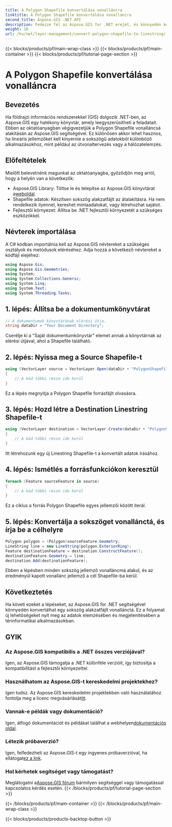 ```yaml
---
title: A Polygon Shapefile konvertálása vonalláncra
linktitle: A Polygon Shapefile konvertálása vonalláncra
second_title: Aspose.GIS .NET API
description: Fedezze fel az Aspose.GIS for .NET erejét, és könnyedén konvertálja a sokszög alakú fájlokat vonalláncokká. Fokozza fel térinformatikai fejlesztését még ma!
weight: 18
url: /hu/net/layer-management/convert-polygon-shapefile-to-linestring/
---
```


{{< blocks/products/pf/main-wrap-class >}}
{{< blocks/products/pf/main-container >}}
{{< blocks/products/pf/tutorial-page-section >}}

# A Polygon Shapefile konvertálása vonalláncra

## Bevezetés
Ha földrajzi információs rendszerekkel (GIS) dolgozik .NET-ben, az Aspose.GIS egy hatékony könyvtár, amely leegyszerűsítheti a feladatait. Ebben az oktatóanyagban végigvezetjük a Polygon Shapefile vonalláncsá alakításán az Aspose.GIS segítségével. Ez különösen akkor lehet hasznos, ha lineáris jellemzőket kell kinyernie a sokszögű adatokból különböző alkalmazásokhoz, mint például az útvonaltervezés vagy a hálózatelemzés.
## Előfeltételek
Mielőtt belevetnénk magunkat az oktatóanyagba, győződjön meg arról, hogy a helyén van a következők:
-  Aspose.GIS Library: Töltse le és telepítse az Aspose.GIS könyvtárat a[weboldal](https://releases.aspose.com/gis/net/).
- Shapefile adatok: Készítsen sokszög alakzatfájlt az átalakításra. Ha nem rendelkezik ilyennel, kereshet mintaadatokat, vagy létrehozhat sajátot.
- Fejlesztői környezet: Állítsa be .NET fejlesztői környezetét a szükséges eszközökkel.
## Névterek importálása
A C# kódban importálnia kell az Aspose.GIS névtereket a szükséges osztályok és metódusok eléréséhez. Adja hozzá a következő névtereket a kódfájl elejéhez:
```csharp
using Aspose.Gis;
using Aspose.Gis.Geometries;
using System;
using System.Collections.Generic;
using System.Linq;
using System.Text;
using System.Threading.Tasks;
```
## 1. lépés: Állítsa be a dokumentumkönyvtárat
```csharp
// A dokumentumok könyvtárának elérési útja.
string dataDir = "Your Document Directory";
```
Cserélje ki a "Saját dokumentumkönyvtár" elemet annak a könyvtárnak az elérési útjával, ahol a Shapefile található.
## 2. lépés: Nyissa meg a Source Shapefile-t
```csharp
using (VectorLayer source = VectorLayer.Open(dataDir + "PolygonShapeFile.shp", Drivers.Shapefile))
{
    // A kód többi része ide kerül
}
```
Ez a lépés megnyitja a Polygon Shapefile forrásfájlt olvasásra.
## 3. lépés: Hozd létre a Destination Linestring Shapefile-t
```csharp
using (VectorLayer destination = VectorLayer.Create(dataDir + "PolygonShapeFileToLineShapeFile_out.shp", Drivers.Shapefile))
{
    // A kód többi része ide kerül
}
```
Itt létrehozunk egy új Linestring Shapefile-t a konvertált adatok írásához.
## 4. lépés: Ismétlés a forrásfunkciókon keresztül
```csharp
foreach (Feature sourceFeature in source)
{
    // A kód többi része ide kerül
}
```
Ez a ciklus a forrás Polygon Shapefile egyes jellemzői között iterál.
## 5. lépés: Konvertálja a sokszöget vonallánctá, és írja be a célhelyre
```csharp
Polygon polygon = (Polygon)sourceFeature.Geometry;
LineString line = new LineString(polygon.ExteriorRing);
Feature destinationFeature = destination.ConstructFeature();
destinationFeature.Geometry = line;
destination.Add(destinationFeature);
```
Ebben a lépésben minden sokszög jellemző vonalláncmá alakul, és az eredményül kapott vonallánc jellemző a cél Shapefile-ba kerül.
## Következtetés
Ha követi ezeket a lépéseket, az Aspose.GIS for .NET segítségével könnyedén konvertálhat egy sokszög alakzatfájlt vonallánctá. Ez a folyamat új lehetőségeket nyit meg az adatok elemzésében és megjelenítésében a térinformatikai alkalmazásokban.

## GYIK
### Az Aspose.GIS kompatibilis a .NET összes verziójával?
Igen, az Aspose.GIS támogatja a .NET különféle verzióit, így biztosítja a kompatibilitást a fejlesztői környezettel.
### Használhatom az Aspose.GIS-t kereskedelmi projektekhez?
 Igen tudsz. Az Aspose.GIS kereskedelmi projektekben való használatához fontolja meg a licenc megvásárlását[itt](https://purchase.aspose.com/buy).
### Vannak-e példák vagy dokumentáció?
 Igen, átfogó dokumentációt és példákat találhat a webhelyen[dokumentációs oldal](https://reference.aspose.com/gis/net/).
### Létezik próbaverzió?
 Igen, felfedezheti az Aspose.GIS-t egy ingyenes próbaverzióval, ha ellátogat[ez a link](https://releases.aspose.com/).
### Hol kérhetek segítséget vagy támogatást?
 Meglátogatni a[Aspose.GIS fórum](https://forum.aspose.com/c/gis/33) bármilyen segítséggel vagy támogatással kapcsolatos kérdés esetén.
{{< /blocks/products/pf/tutorial-page-section >}}

{{< /blocks/products/pf/main-container >}}
{{< /blocks/products/pf/main-wrap-class >}}

{{< blocks/products/products-backtop-button >}}
